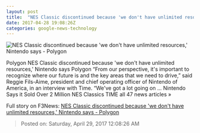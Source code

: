```yaml
---
layout: post
title:  "NES Classic discontinued because 'we don't have unlimited resources,' Nintendo says - Polygon"
date: 2017-04-28 19:08:26Z
categories: google-news-technology
---
```


![NES Classic discontinued because 'we don't have unlimited resources,' Nintendo says - Polygon](https://cdn0.vox-cdn.com/thumbor/Y25Tf8gE9OvymkiIQ2RHg-7V3Hc=/0x98:1920x1178/1600x900/cdn0.vox-cdn.com/uploads/chorus_image/image/54517519/nes-classic-photo-16_1920.0.0.jpg)

Polygon NES Classic discontinued because 'we don't have unlimited resources,' Nintendo says Polygon “From our perspective, it's important to recognize where our future is and the key areas that we need to drive,” said Reggie Fils-Aime, president and chief operating officer of Nintendo of America, in an interview with Time. “We've got a lot going on ... Nintendo Says it Sold Over 2 Million NES Classics TIME all 47 news articles »


Full story on F3News: [NES Classic discontinued because 'we don't have unlimited resources,' Nintendo says - Polygon](http://www.f3nws.com/n/nKrZxE)

> Posted on: Saturday, April 29, 2017 12:08:26 AM
